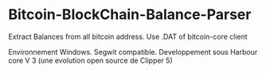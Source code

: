 # Bitcoin-BlockChain-Balance-Parser
Extract Balances from all bitcoin address. Use .DAT of bitcoin-core client

Environnement Windows. 
Segwit compatible.
Developpement sous Harbour core V 3 (une evolution open source de Clipper 5) 

